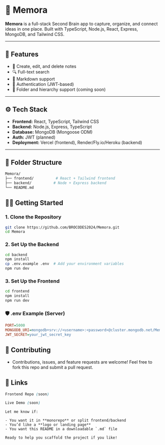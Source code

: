 # 🧠 Memora

**Memora** is a full-stack Second Brain app to capture, organize, and connect ideas in one place. Built with TypeScript, Node.js, React, Express, MongoDB, and Tailwind CSS.

---

## 🚀 Features

- 📝 Create, edit, and delete notes
- 🔍 Full-text search
- 🧩 Markdown support
- 🔐 Authentication (JWT-based)
- 📁 Folder and hierarchy support (coming soon)
<!-- - 🤖 AI-powered suggestions (future roadmap) -->

---

## ⚙️ Tech Stack

- **Frontend:** React, TypeScript, Tailwind CSS
- **Backend:** Node.js, Express, TypeScript
- **Database:** MongoDB (Mongoose ODM)
- **Auth:** JWT (planned)
- **Deployment:** Vercel (frontend), Render/Fly.io/Heroku (backend)

---

## 📁 Folder Structure

```bash
Memora/
├── frontend/          # React + Tailwind frontend
├── backend/          # Node + Express backend
└── README.md

```

## 🧑‍💻 Getting Started

### 1. Clone the Repository

```bash
git clone https://github.com/BROCODES2024/Memora.git
cd Memora
```

### 2. Set Up the Backend

```bash
cd backend
npm install
cp .env.example .env  # Add your environment variables
npm run dev
```

### 3. Set Up the Frontend

```bash
cd frontend
npm install
npm run dev
```

### 🛡️ .env Example (Server)

```ini
PORT=5000
MONGODB_URI=mongodb+srv://<username>:<password>@cluster.mongodb.net/Memora
JWT_SECRET=your_jwt_secret_key
```

## 🙌 Contributing

- Contributions, issues, and feature requests are welcome!
  Feel free to fork this repo and submit a pull request.

## 🔗 Links

```css
Frontend Repo (soon)
```

```css
Live Demo (soon)
```

```yarn
Let me know if:

- You want it in **monorepo** or split frontend/backend
- You’d like a **logo or landing page**
- You want this README in a downloadable `.md` file

Ready to help you scaffold the project if you like!
```
